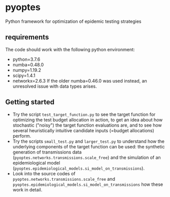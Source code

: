 # pyoptes
Python framework for optimization of epidemic testing strategies

## requirements
The code should work with the following python environment:
- python=3.7.6
- numba=0.48.0
- numpy=1.19.2
- scipy=1.4.1
- networkx=2.6.3
If the older numba=0.46.0 was used instead, an unresolved issue with data types arises.

## Getting started
- Try the script `test_target_function.py` to see the target function for optimizing the test budget allocation in action, to get an idea about how stochastic ("noisy") the target function evaluations are, and to see how several heuristically intuitive candidate inputs (=budget allocations) perform.
- Try the scripts `small_test.py` and `larger_test.py` to understand how the underlying components of the target function can be used: the synthetic generation of transmissions data (`pyoptes.networks.transmissions.scale_free`) and the simulation of an epidemiological model (`pyoptes.epidemiological_models.si_model_on_transmissions`).
- Look into the source codes of `pyoptes.networks.transmissions.scale_free` and `pyoptes.epidemiological_models.si_model_on_transmissions` how these work in detail.
